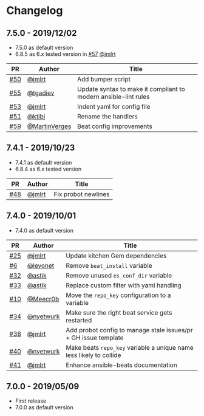 # Changelog

## 7.5.0 - 2019/12/02

* 7.5.0 as default version
* 6.8.5 as 6.x tested version in [#57](https://github.com/elastic/ansible-beats/pull/57) [@jmlrt](https://github.com/jmlrt)

| PR                                                     | Author                                           | Title                                                          |
| ------------------------------------------------------ | ------------------------------------------------ | -------------------------------------------------------------- |
|[#50](https://github.com/elastic/ansible-beats/pull/50) | [@jmlrt](https://github.com/jmlrt)               | Add bumper script                                              |
|[#55](https://github.com/elastic/ansible-beats/pull/55) | [@tgadiev](https://github.com/tgadiev)           | Update syntax to make it compliant to modern ansible-lint rules|
|[#53](https://github.com/elastic/ansible-beats/pull/53) | [@jmlrt](https://github.com/jmlrt)               | Indent yaml for config file                                    |
|[#51](https://github.com/elastic/ansible-beats/pull/51) | [@ktibi](https://github.com/ktibi)               | Rename the handlers                                            |
|[#59](https://github.com/elastic/ansible-beats/pull/59) | [@MartinVerges](https://github.com/MartinVerges) | Beat config improvements                                       |


## 7.4.1 - 2019/10/23

* 7.4.1 as default version
* 6.8.4 as 6.x tested version

| PR                                                     | Author                             | Title               |
| ------------------------------------------------------ | ---------------------------------- | ------------------- |
|[#48](https://github.com/elastic/ansible-beats/pull/48) | [@jmlrt](https://github.com/jmlrt) | Fix probot newlines |


## 7.4.0 - 2019/10/01

* 7.4.0 as default version

| PR                                                      | Author                                                     | Title                                                     |
| ------------------------------------------------------- | -------------------------------------- | --------------------------------------------------------- |
|[#25](https://github.com/elastic/ansible-beats/pull/25) | [@jmlrt](https://github.com/jmlrt) | Update kitchen Gem dependencies |
|[#6](https://github.com/elastic/ansible-beats/pull/6) | [@levonet](https://github.com/levonet) | Remove `beat_install` variable |
|[#32](https://github.com/elastic/ansible-beats/pull/32) | [@astik](https://github.com/astik) | Remove unused `es_conf_dir` variable |
|[#33](https://github.com/elastic/ansible-beats/pull/33) | [@astik](https://github.com/astik) | Replace custom filter with yaml handling |
|[#10](https://github.com/elastic/ansible-beats/pull/10) | [@Meecr0b](https://github.com/Meecr0b) | Move the `repo_key` configuration to a variable |
|[#34](https://github.com/elastic/ansible-beats/pull/34) | [@nyetwurk](https://github.com/nyetwurk) | Make sure the right beat service gets restarted |
|[#38](https://github.com/elastic/ansible-beats/pull/38) | [@jmlrt](https://github.com/jmlrt) | Add probot config to manage stale issues/pr + GH issue template |
|[#40](https://github.com/elastic/ansible-beats/pull/40) | [@nyetwurk](https://github.com/nyetwurk) | Make beats `repo_key` variable a unique name less likely to collide |
|[#41](https://github.com/elastic/ansible-beats/pull/41) | [@jmlrt](https://github.com/jmlrt) | Enhance ansible-beats documentation |


## 7.0.0 - 2019/05/09

* First release
* 7.0.0 as default version
